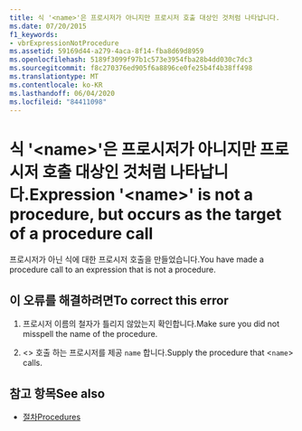 ```yaml
---
title: 식 '<name>'은 프로시저가 아니지만 프로시저 호출 대상인 것처럼 나타납니다.
ms.date: 07/20/2015
f1_keywords:
- vbrExpressionNotProcedure
ms.assetid: 59169d44-a279-4aca-8f14-fba8d69d8959
ms.openlocfilehash: 5189f3099f97b1c573e3954fba28b4dd030c7dc3
ms.sourcegitcommit: f8c270376ed905f6a8896ce0fe25b4f4b38ff498
ms.translationtype: MT
ms.contentlocale: ko-KR
ms.lasthandoff: 06/04/2020
ms.locfileid: "84411098"
---
```

# <a name="expression-name-is-not-a-procedure-but-occurs-as-the-target-of-a-procedure-call"></a><span data-ttu-id="37973-102">식 '\<name>'은 프로시저가 아니지만 프로시저 호출 대상인 것처럼 나타납니다.</span><span class="sxs-lookup"><span data-stu-id="37973-102">Expression '\<name>' is not a procedure, but occurs as the target of a procedure call</span></span>
<span data-ttu-id="37973-103">프로시저가 아닌 식에 대한 프로시저 호출을 만들었습니다.</span><span class="sxs-lookup"><span data-stu-id="37973-103">You have made a procedure call to an expression that is not a procedure.</span></span>  
  
## <a name="to-correct-this-error"></a><span data-ttu-id="37973-104">이 오류를 해결하려면</span><span class="sxs-lookup"><span data-stu-id="37973-104">To correct this error</span></span>  
  
1. <span data-ttu-id="37973-105">프로시저 이름의 철자가 틀리지 않았는지 확인합니다.</span><span class="sxs-lookup"><span data-stu-id="37973-105">Make sure you did not misspell the name of the procedure.</span></span>  
  
2. <span data-ttu-id="37973-106"><> 호출 하는 프로시저를 제공 `name` 합니다.</span><span class="sxs-lookup"><span data-stu-id="37973-106">Supply the procedure that <`name`> calls.</span></span>  
  
## <a name="see-also"></a><span data-ttu-id="37973-107">참고 항목</span><span class="sxs-lookup"><span data-stu-id="37973-107">See also</span></span>

- [<span data-ttu-id="37973-108">절차</span><span class="sxs-lookup"><span data-stu-id="37973-108">Procedures</span></span>](../programming-guide/language-features/procedures/index.md)
